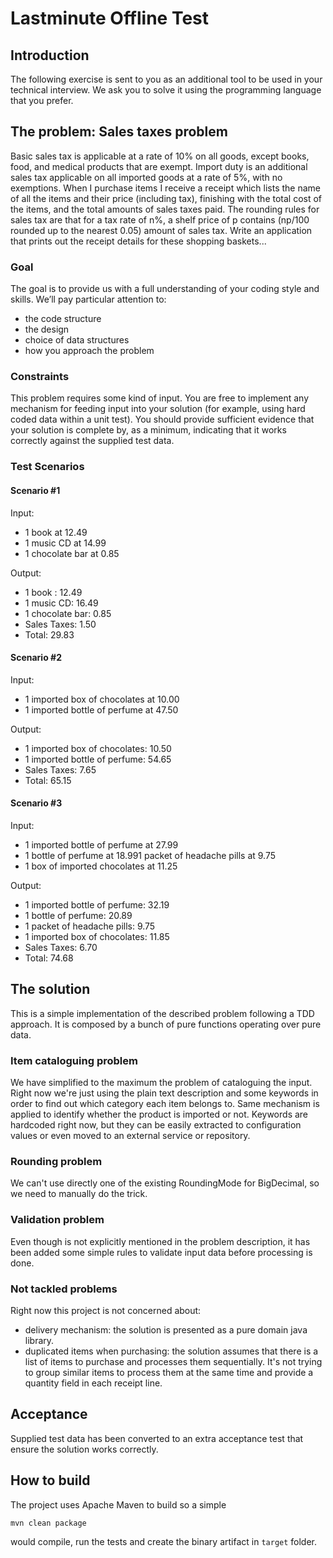 # Lastminute Offline Test


## Introduction
The following exercise is sent to you as an additional tool to be used in your technical interview.
We ask you to solve it using the programming language that you prefer.

## The problem: Sales taxes problem
Basic sales tax is applicable at a rate of 10% on all goods, except books, food, and medical
products that are exempt. Import duty is an additional sales tax applicable on all imported goods
at a rate of 5%, with no exemptions.
When I purchase items I receive a receipt which lists the name of all the items and their price
(including tax), finishing with the total cost of the items, and the total amounts of sales taxes
paid. The rounding rules for sales tax are that for a tax rate of n%, a shelf price of p contains
(np/100 rounded up to the nearest 0.05) amount of sales tax.
Write an application that prints out the receipt details for these shopping baskets...

### Goal
The goal is to provide us with a full understanding of your coding style and skills. We’ll pay
particular attention to:
* the code structure
* the design
* choice of data structures
* how you approach the problem

### Constraints
This problem requires some kind of input. You are free to implement any mechanism for feeding
input into your solution (for example, using hard coded data within a unit test). You should
provide sufficient evidence that your solution is complete by, as a minimum, indicating that it
works correctly against the supplied test data.

### Test Scenarios

#### Scenario #1
Input:
* 1 book at 12.49
* 1 music CD at 14.99
* 1 chocolate bar at 0.85

Output:
* 1 book : 12.49
* 1 music CD: 16.49
* 1 chocolate bar: 0.85
* Sales Taxes: 1.50
* Total: 29.83

#### Scenario #2
Input:
* 1 imported box of chocolates at 10.00
* 1 imported bottle of perfume at 47.50

Output:
* 1 imported box of chocolates: 10.50
* 1 imported bottle of perfume: 54.65
* Sales Taxes: 7.65
* Total: 65.15

#### Scenario #3
Input:
* 1 imported bottle of perfume at 27.99
* 1 bottle of perfume at 18.991 packet of headache pills at 9.75
* 1 box of imported chocolates at 11.25

Output:
* 1 imported bottle of perfume: 32.19
* 1 bottle of perfume: 20.89
* 1 packet of headache pills: 9.75
* 1 imported box of chocolates: 11.85
* Sales Taxes: 6.70
* Total: 74.68


## The solution
This is a simple implementation of the described problem following a TDD approach. 
It is composed by a bunch of pure functions operating over pure data.

### Item cataloguing problem
We have simplified to the maximum the problem of cataloguing the input.
Right now we're just using the plain text description and some keywords in order to find out which category each item belongs to.
Same mechanism is applied to identify whether the product is imported or not.
Keywords are hardcoded right now, but they can be easily extracted to configuration values or even moved to an external service or repository.

### Rounding problem
We can't use directly one of the existing RoundingMode for BigDecimal, so we need to manually do the trick. 

### Validation problem
Even though is not explicitly mentioned in the problem description, it has been added some simple rules to validate input data before processing is done.

### Not tackled problems
Right now this project is not concerned about:
- delivery mechanism: the solution is presented as a pure domain java library.
- duplicated items when purchasing: the solution assumes that there is a list of items to purchase and processes them sequentially. It's not trying to group similar items to process them at the same time and provide a quantity field in each receipt line.


## Acceptance
Supplied test data has been converted to an extra acceptance test that ensure the solution works correctly.


## How to build
The project uses Apache Maven to build so a simple
```
mvn clean package
```
would compile, run the tests and create the binary artifact in `target` folder.

